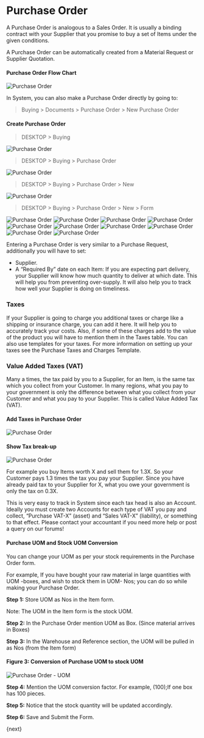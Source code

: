<!-- add-breadcrumbs -->
<!-- add-breadcrumbs -->
# Purchase Order

A Purchase Order is analogous to a Sales Order. It is usually a binding
contract with your Supplier that you promise to buy a set of Items under the
given conditions.

A Purchase Order can be automatically created from a Material Request or
Supplier Quotation.

#### Purchase Order Flow Chart

![Purchase Order](/docs/assets/img/buying/buying_flow.png)

In System, you can also make a Purchase Order directly by going to:

> Buying > Documents > Purchase Order > New Purchase Order

#### Create Purchase Order
> DESKTOP > Buying

<img class="screenshot" alt="Purchase Order" src="/docs/assets/img/tablix/desktop/Buying.png">

> DESKTOP > Buying > Purchase Order 

<img class="screenshot" alt="Purchase Order" src="/docs/assets/img/tablix/purchase-order/Purchase_Order_main_page.png">

> DESKTOP > Buying > Purchase Order > New

<img class="screenshot" alt="Purchase Order" src="/docs/assets/img/tablix/purchase-order/PO_list.png">

> DESKTOP > Buying > Purchase Order > New > Form

<img class="screenshot" alt="Purchase Order" src="/docs/assets/img/tablix/purchase-order/PO1.png">

<img class="screenshot" alt="Purchase Order" src="/docs/assets/img/tablix/purchase-order/PO2.png">

<img class="screenshot" alt="Purchase Order" src="/docs/assets/img/tablix/purchase-order/PO3.png">

<img class="screenshot" alt="Purchase Order" src="/docs/assets/img/tablix/purchase-order/PO4.png">

<img class="screenshot" alt="Purchase Order" src="/docs/assets/img/tablix/purchase-order/PO5.png">

<img class="screenshot" alt="Purchase Order" src="/docs/assets/img/tablix/purchase-order/PO6.png">

<img class="screenshot" alt="Purchase Order" src="/docs/assets/img/tablix/purchase-order/PO7.png">

<img class="screenshot" alt="Purchase Order" src="/docs/assets/img/tablix/purchase-order/PO8.png">

<img class="screenshot" alt="Purchase Order" src="/docs/assets/img/tablix/purchase-order/PO9.png">


<img class="screenshot" alt="Purchase Order" src="/docs/assets/img/buying/purchase-order.png">

Entering a Purchase Order is very similar to a Purchase Request, additionally
you will have to set:

  * Supplier.
  * A “Required By” date on each Item: If you are expecting part delivery, your Supplier will know how much quantity to deliver at which date. This will help you from preventing over-supply. It will also help you to track how well your Supplier is doing on timeliness.

### Taxes

If your Supplier is going to charge you additional taxes or charge like a
shipping or insurance charge, you can add it here. It will help you to
accurately track your costs. Also, if some of these charges add to the value
of the product you will have to mention them in the Taxes table. You can also
use templates for your taxes. For more information on setting up your taxes
see the Purchase Taxes and Charges Template.

### Value Added Taxes (VAT)

Many a times, the tax paid by you to a Supplier, for an Item, is the same tax
which you collect from your Customer. In many regions, what you pay to your
government is only the difference between what you collect from your Customer
and what you pay to your Supplier. This is called Value Added Tax (VAT).

#### Add Taxes in Purchase Order
<img class="screenshot" alt="Purchase Order" src="/docs/assets/img/buying/add_taxes_to_doc.png">

#### Show Tax break-up
<img class="screenshot" alt="Purchase Order" src="/docs/assets/img/buying/show_tax_breakup.png">

For example you buy Items worth X and sell them for 1.3X. So your Customer
pays 1.3 times the tax you pay your Supplier. Since you have already paid tax
to your Supplier for X, what you owe your government is only the tax on 0.3X.

This is very easy to track in System since each tax head is also an Account.
Ideally you must create two Accounts for each type of VAT you pay and collect,
“Purchase VAT-X” (asset) and “Sales VAT-X” (liability), or something to that
effect. Please contact your accountant if you need more help or post a query
on our forums!



#### Purchase UOM and Stock UOM Conversion

You can change your UOM as per your stock requirements in the Purchase Order
form.

For example, If you have bought your raw material in large quantities with UOM
-boxes, and wish to stock them in UOM- Nos; you can do so while making your
Purchase Order.

__Step 1:__ Store UOM as Nos in the Item form.

Note: The UOM in the Item form is the stock UOM.

__Step 2:__ In the Purchase Order mention UOM as Box. (Since material arrives in
Boxes)

__Step 3:__ In the Warehouse and Reference section, the UOM will be pulled in as
Nos (from the Item form)

#### Figure 3: Conversion of Purchase UOM to stock UOM


<img class="screenshot" alt="Purchase Order - UOM" src="/docs/assets/img/buying/purchase-order-uom.png">

__Step 4:__ Mention the UOM conversion factor. For example, (100);If one box has
100 pieces.  

__Step 5:__  Notice that the stock quantity will be updated accordingly.

__Step 6:__ Save and Submit the Form.


{next}
